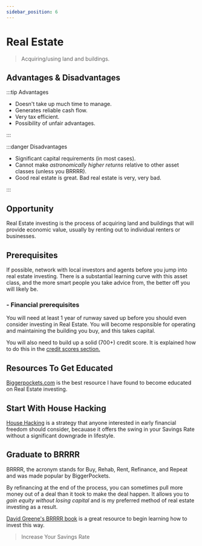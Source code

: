 ```yaml
---
sidebar_position: 6
---
```


# Real Estate

>Acquiring/using land and buildings.

## Advantages & Disadvantages

:::tip Advantages

- Doesn't take up much time to manage.
- Generates reliable cash flow.
- Very tax efficient.
- Possibility of unfair advantages.

:::

:::danger Disadvantages

- Significant capital requirements (in most cases).
- Cannot make *astronomically higher returns* relative to other asset classes (unless you BRRRR).
- Good real estate is great. Bad real estate is very, very bad.

:::

## Opportunity

Real Estate investing is the process of acquiring land and buildings that will provide economic value, usually by renting out to individual renters or businesses.

## Prerequisites

If possible, network with local investors and agents before you jump into real estate investing. There is a substantial learning curve with this asset class, and the more smart people you take advice from, the better off you will likely be.

### - Financial prerequisites

You will need at least 1 year of runway saved up before you should even consider investing in Real Estate. You will become responsible for operating and maintaining the building you buy, and this takes capital.

You will also need to build up a solid (700+) credit score. It is explained how to do this in the [credit scores section.](/credit/credit-scores.md)

## Resources To Get Educated

[Biggerpockets.com](https://www.biggerpockets.com/) is the best resource I have found to become educated on Real Estate investing.

## Start With House Hacking

[House Hacking](/spending/housing.md) is a strategy that anyone interested in early financial freedom should consider, becauase it offers the swing in your Savings Rate without a significant downgrade in lifestyle.

## Graduate to BRRRR

BRRRR, the acronym stands for Buy, Rehab, Rent, Refinance, and Repeat and was made popular by BiggerPockets. 

By refinancing at the end of the process, you can sometimes pull more money out of a deal than it took to make the deal happen. It allows you to *gain equity without losing capital* and is my preferred method of real estate investing as a result.

[David Greene's BRRRR book](https://www.amazon.com/Buy-Rehab-Rent-Refinance-Repeat/dp/B07S4LQWQ2) is a great resource to begin learning how to invest this way.

>Increase Your Savings Rate